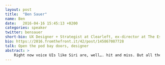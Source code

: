 ```yaml
---
layout: post
title:  "Ben Sauer"
name: Ben
date:   2016-04-16 15:45:13 +0200
categories: speaker
twitter: bensauer
short-bio: UX Designer + Strategist at Clearleft, ex-director at The Escape Committee. Provocateur.
bio: https://2016.fromthefront.it/42/post/145867087728
talk: Open the pod bay doors, designer
abstract: >
    Right now voice UIs like Siri are, well…. hit and miss. But all the big players are heavily investing in voice UI, let’s suppose it will be much smarter, soon. What does that mean for us designers? Will screen UI even be required? Should we be changing our workflow now? In this talk, Ben will look at the current capabilities of Voice UIs, how the APIs are connecting to apps, what’s next, and how this might change our design process and products.
---
```

